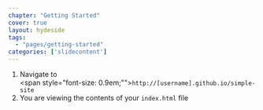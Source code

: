```yaml
---
chapter: "Getting Started"
cover: true
layout: hydeside
tags:
  - "pages/getting-started"
categories: ['slidecontent']
---
```


1. Navigate to <br /> <span style="font-size: 0.9em;"">`http://[username].github.io/simple-site`</span>
2. You are viewing the contents of your `index.html` file
